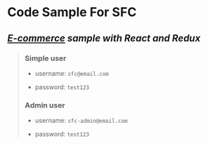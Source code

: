 # **Code Sample For SFC**

## **_[E-commerce](http://shopitsco-eu.herokuapp.com/) sample with React and Redux_**


> ### Simple user
>
> - username: `sfc@email.com`
>
> - password: `test123`
>
> ### Admin user
>
> - username: `sfc-admin@email.com`
>
> - password: `test123`

